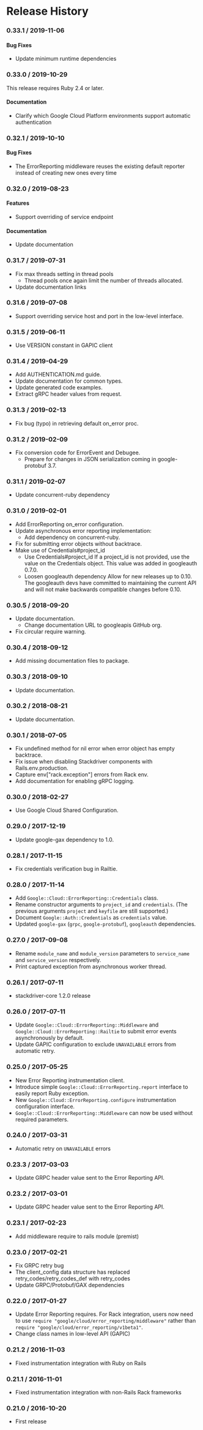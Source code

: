 # Release History

### 0.33.1 / 2019-11-06

#### Bug Fixes

* Update minimum runtime dependencies

### 0.33.0 / 2019-10-29

This release requires Ruby 2.4 or later.

#### Documentation

* Clarify which Google Cloud Platform environments support automatic authentication

### 0.32.1 / 2019-10-10

#### Bug Fixes

* The ErrorReporting middleware reuses the existing default reporter instead of creating new ones every time

### 0.32.0 / 2019-08-23

#### Features

* Support overriding of service endpoint

#### Documentation

* Update documentation

### 0.31.7 / 2019-07-31

* Fix max threads setting in thread pools
  * Thread pools once again limit the number of threads allocated.
* Update documentation links

### 0.31.6 / 2019-07-08

* Support overriding service host and port in the low-level interface.

### 0.31.5 / 2019-06-11

* Use VERSION constant in GAPIC client

### 0.31.4 / 2019-04-29

* Add AUTHENTICATION.md guide.
* Update documentation for common types.
* Update generated code examples.
* Extract gRPC header values from request.

### 0.31.3 / 2019-02-13

* Fix bug (typo) in retrieving default on_error proc.

### 0.31.2 / 2019-02-09

* Fix conversion code for ErrorEvent and Debugee.
  * Prepare for changes in JSON serialization coming in
    google-protobuf 3.7.

### 0.31.1 / 2019-02-07

* Update concurrent-ruby dependency

### 0.31.0 / 2019-02-01

* Add ErrorReporting on_error configuration.
* Update asynchronous error reporting implementation:
  * Add dependency on concurrent-ruby.
* Fix for submitting error objects without backtrace.
* Make use of Credentials#project_id
  * Use Credentials#project_id
    If a project_id is not provided, use the value on the Credentials object.
    This value was added in googleauth 0.7.0.
  * Loosen googleauth dependency
    Allow for new releases up to 0.10.
    The googleauth devs have committed to maintaining the current API
    and will not make backwards compatible changes before 0.10.

### 0.30.5 / 2018-09-20

* Update documentation.
  * Change documentation URL to googleapis GitHub org.
* Fix circular require warning.

### 0.30.4 / 2018-09-12

* Add missing documentation files to package.

### 0.30.3 / 2018-09-10

* Update documentation.

### 0.30.2 / 2018-08-21

* Update documentation.

### 0.30.1 / 2018-07-05

* Fix undefined method for nil error when error object has empty backtrace.
* Fix issue when disabling Stackdriver components with Rails.env.production.
* Capture env["rack.exception"] errors from Rack env.
* Add documentation for enabling gRPC logging.

### 0.30.0 / 2018-02-27

* Use Google Cloud Shared Configuration.

### 0.29.0 / 2017-12-19

* Update google-gax dependency to 1.0.

### 0.28.1 / 2017-11-15

* Fix credentials verification bug in Railtie.

### 0.28.0 / 2017-11-14

* Add `Google::Cloud::ErrorReporting::Credentials` class.
* Rename constructor arguments to `project_id` and `credentials`.
  (The previous arguments `project` and `keyfile` are still supported.)
* Document `Google::Auth::Credentials` as `credentials` value.
* Updated `google-gax` (`grpc`, `google-protobuf`), `googleauth` dependencies.

### 0.27.0 / 2017-09-08

* Rename `module_name` and `module_version` parameters to `service_name` and `service_version` respectively.
* Print captured exception from asynchronous worker thread.

### 0.26.1 / 2017-07-11

* stackdriver-core 1.2.0 release

### 0.26.0 / 2017-07-11

* Update `Google::Cloud::ErrorReporting::Middleware` and `Google::Cloud::ErrorReporting::Railtie` to submit error events asynchronously by default.
* Update GAPIC configuration to exclude `UNAVAILABLE` errors from automatic retry.

### 0.25.0 / 2017-05-25

* New Error Reporting instrumentation client.
* Introduce simple `Google::Cloud::ErrorReporting.report` interface to easily report Ruby exception.
* New `Google::Cloud::ErrorReporting.configure` instrumentation configuration interface.
* `Google::Cloud::ErrorReporting::Middleware` can now be used without required parameters.

### 0.24.0 / 2017-03-31

* Automatic retry on `UNAVAILABLE` errors

### 0.23.3 / 2017-03-03

* Update GRPC header value sent to the Error Reporting API.

### 0.23.2 / 2017-03-01

* Update GRPC header value sent to the Error Reporting API.

### 0.23.1 / 2017-02-23

* Add middleware require to rails module (premist)

### 0.23.0 / 2017-02-21

* Fix GRPC retry bug
* The client_config data structure has replaced retry_codes/retry_codes_def with retry_codes
* Update GRPC/Protobuf/GAX dependencies

### 0.22.0 / 2017-01-27

* Update Error Reporting requires. For Rack integration, users now need to use
  `require "google/cloud/error_reporting/middleware"` rather than
  `require "google/cloud/error_reporting/v1beta1"`.
* Change class names in low-level API (GAPIC)

### 0.21.2 / 2016-11-03

* Fixed instrumentation integration with Ruby on Rails

### 0.21.1 / 2016-11-01

* Fixed instrumentation integration with non-Rails Rack frameworks

### 0.21.0 / 2016-10-20

* First release
